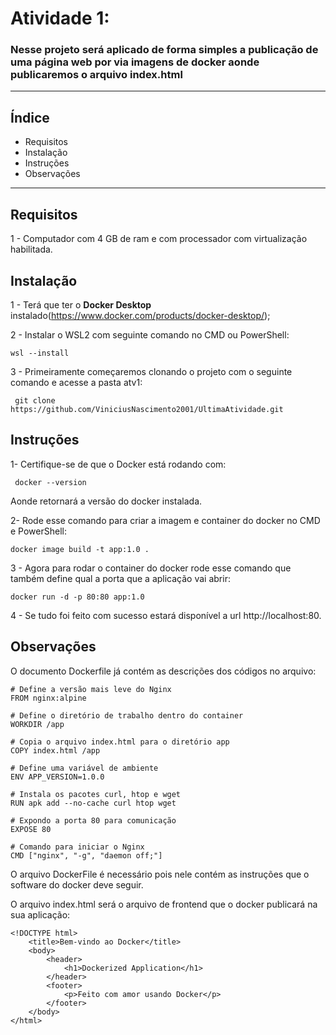 #  Atividade 1:

### Nesse projeto será aplicado de forma simples a publicação de uma página web por via imagens de docker aonde publicaremos o arquivo index.html

***

## Índice
- Requisitos
- Instalação
- Instruções
- Observações

***

## Requisitos

1 - Computador com 4 GB de ram e com processador com virtualização habilitada.

## Instalação

1 - Terá que ter o **Docker Desktop** instalado(https://www.docker.com/products/docker-desktop/);

2 - Instalar o WSL2 com seguinte comando no CMD ou PowerShell:

```
wsl --install
```
3 - Primeiramente começaremos clonando o projeto com o seguinte comando e acesse a pasta atv1:
```
 git clone https://github.com/ViniciusNascimento2001/UltimaAtividade.git
```
## Instruções
1- Certifique-se de que o Docker está rodando com: 

```
 docker --version
```
Aonde retornará a versão do docker instalada.

2- Rode esse comando para criar a imagem e container do docker no CMD e PowerShell:

```
docker image build -t app:1.0 .
```

3 -  Agora para rodar o container do docker rode esse comando que também define qual a porta que a aplicação vai abrir:

```
docker run -d -p 80:80 app:1.0
```

4 - Se tudo foi feito com sucesso estará disponível a url http://localhost:80.


## Observações

O documento Dockerfile já contém as descrições dos códigos no arquivo:

```
# Define a versão mais leve do Nginx
FROM nginx:alpine

# Define o diretório de trabalho dentro do container
WORKDIR /app

# Copia o arquivo index.html para o diretório app
COPY index.html /app

# Define uma variável de ambiente
ENV APP_VERSION=1.0.0

# Instala os pacotes curl, htop e wget
RUN apk add --no-cache curl htop wget

# Expondo a porta 80 para comunicação
EXPOSE 80

# Comando para iniciar o Nginx
CMD ["nginx", "-g", "daemon off;"]
```
O arquivo DockerFile é necessário pois nele contém as instruções que o software do docker deve seguir.

O arquivo index.html será o arquivo de frontend que o docker publicará na sua aplicação:

```
<!DOCTYPE html>
    <title>Bem-vindo ao Docker</title>
    <body>
        <header>
            <h1>Dockerized Application</h1>
        </header>
        <footer>
            <p>Feito com amor usando Docker</p>
        </footer>
    </body>
</html>
```